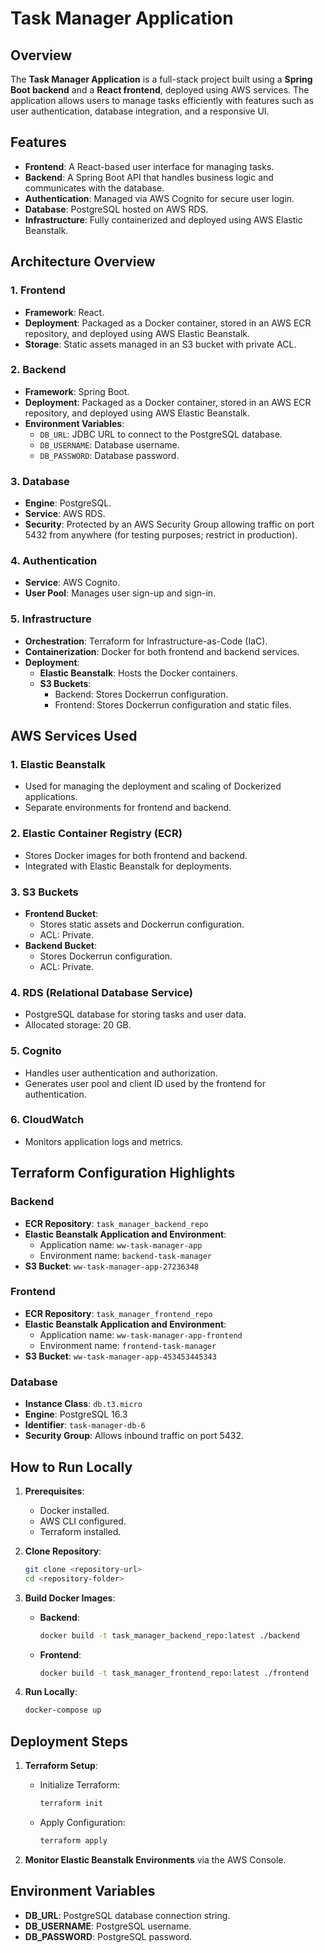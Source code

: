 # Task Manager Application

## Overview
The **Task Manager Application** is a full-stack project built using a **Spring Boot backend** and a **React frontend**, deployed using AWS services. The application allows users to manage tasks efficiently with features such as user authentication, database integration, and a responsive UI.

## Features
- **Frontend**: A React-based user interface for managing tasks.
- **Backend**: A Spring Boot API that handles business logic and communicates with the database.
- **Authentication**: Managed via AWS Cognito for secure user login.
- **Database**: PostgreSQL hosted on AWS RDS.
- **Infrastructure**: Fully containerized and deployed using AWS Elastic Beanstalk.

## Architecture Overview

### 1. **Frontend**
- **Framework**: React.
- **Deployment**: Packaged as a Docker container, stored in an AWS ECR repository, and deployed using AWS Elastic Beanstalk.
- **Storage**: Static assets managed in an S3 bucket with private ACL.

### 2. **Backend**
- **Framework**: Spring Boot.
- **Deployment**: Packaged as a Docker container, stored in an AWS ECR repository, and deployed using AWS Elastic Beanstalk.
- **Environment Variables**:
  - `DB_URL`: JDBC URL to connect to the PostgreSQL database.
  - `DB_USERNAME`: Database username.
  - `DB_PASSWORD`: Database password.

### 3. **Database**
- **Engine**: PostgreSQL.
- **Service**: AWS RDS.
- **Security**: Protected by an AWS Security Group allowing traffic on port 5432 from anywhere (for testing purposes; restrict in production).

### 4. **Authentication**
- **Service**: AWS Cognito.
- **User Pool**: Manages user sign-up and sign-in.

### 5. **Infrastructure**
- **Orchestration**: Terraform for Infrastructure-as-Code (IaC).
- **Containerization**: Docker for both frontend and backend services.
- **Deployment**:
  - **Elastic Beanstalk**: Hosts the Docker containers.
  - **S3 Buckets**:
    - Backend: Stores Dockerrun configuration.
    - Frontend: Stores Dockerrun configuration and static files.

## AWS Services Used

### 1. **Elastic Beanstalk**
- Used for managing the deployment and scaling of Dockerized applications.
- Separate environments for frontend and backend.

### 2. **Elastic Container Registry (ECR)**
- Stores Docker images for both frontend and backend.
- Integrated with Elastic Beanstalk for deployments.

### 3. **S3 Buckets**
- **Frontend Bucket**:
  - Stores static assets and Dockerrun configuration.
  - ACL: Private.
- **Backend Bucket**:
  - Stores Dockerrun configuration.
  - ACL: Private.

### 4. **RDS (Relational Database Service)**
- PostgreSQL database for storing tasks and user data.
- Allocated storage: 20 GB.

### 5. **Cognito**
- Handles user authentication and authorization.
- Generates user pool and client ID used by the frontend for authentication.

### 6. **CloudWatch**
- Monitors application logs and metrics.

## Terraform Configuration Highlights
### Backend
- **ECR Repository**: `task_manager_backend_repo`
- **Elastic Beanstalk Application and Environment**:
  - Application name: `ww-task-manager-app`
  - Environment name: `backend-task-manager`
- **S3 Bucket**: `ww-task-manager-app-27236348`

### Frontend
- **ECR Repository**: `task_manager_frontend_repo`
- **Elastic Beanstalk Application and Environment**:
  - Application name: `ww-task-manager-app-frontend`
  - Environment name: `frontend-task-manager`
- **S3 Bucket**: `ww-task-manager-app-453453445343`

### Database
- **Instance Class**: `db.t3.micro`
- **Engine**: PostgreSQL 16.3
- **Identifier**: `task-manager-db-6`
- **Security Group**: Allows inbound traffic on port 5432.

## How to Run Locally
1. **Prerequisites**:
   - Docker installed.
   - AWS CLI configured.
   - Terraform installed.

2. **Clone Repository**:
   ```bash
   git clone <repository-url>
   cd <repository-folder>
   ```

3. **Build Docker Images**:
   - **Backend**:
     ```bash
     docker build -t task_manager_backend_repo:latest ./backend
     ```
   - **Frontend**:
     ```bash
     docker build -t task_manager_frontend_repo:latest ./frontend
     ```

4. **Run Locally**:
   ```bash
   docker-compose up
   ```

## Deployment Steps
1. **Terraform Setup**:
   - Initialize Terraform:
     ```bash
     terraform init
     ```
   - Apply Configuration:
     ```bash
     terraform apply
     ```
     
3. **Monitor Elastic Beanstalk Environments** via the AWS Console.

## Environment Variables
- **DB_URL**: PostgreSQL database connection string.
- **DB_USERNAME**: PostgreSQL username.
- **DB_PASSWORD**: PostgreSQL password.

